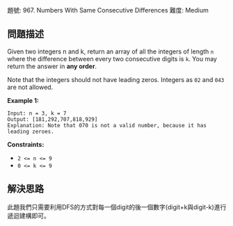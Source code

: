 題號: 967. Numbers With Same Consecutive Differences
難度: Medium

## 問題描述
Given two integers n and k, return an array of all the integers of length `n` where the difference between every two consecutive digits is `k`. You may return the answer in **any order**.

Note that the integers should not have leading zeros. Integers as `02` and `043` are not allowed.

**Example 1:**
```
Input: n = 3, k = 7
Output: [181,292,707,818,929]
Explanation: Note that 070 is not a valid number, because it has leading zeroes.
```

**Constraints:**

- `2 <= n <= 9`
- `0 <= k <= 9`

## 解決思路
此題我們只需要利用DFS的方式對每一個digit的後一個數字(digit+k與digit-k)進行遞迴建構即可。